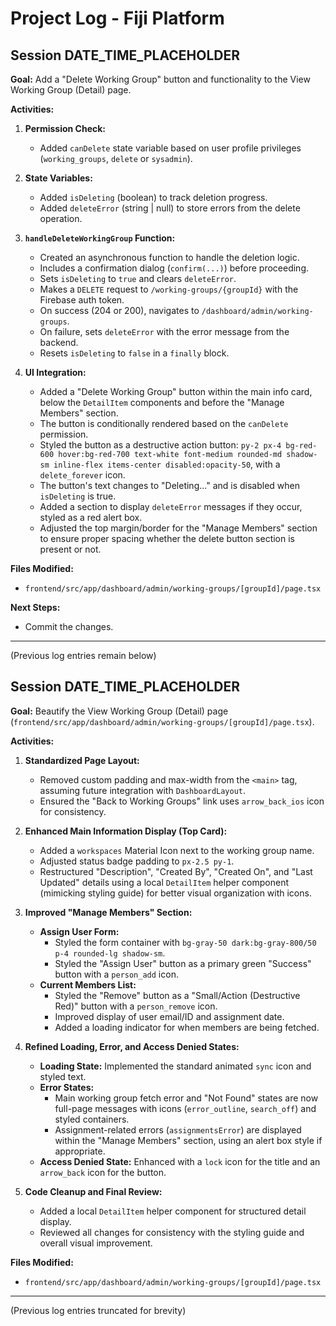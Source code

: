 # Project Log - Fiji Platform

## Session DATE_TIME_PLACEHOLDER

**Goal:** Add a "Delete Working Group" button and functionality to the View Working Group (Detail) page.

**Activities:**

1.  **Permission Check:**
    *   Added `canDelete` state variable based on user profile privileges (`working_groups`, `delete` or `sysadmin`).

2.  **State Variables:**
    *   Added `isDeleting` (boolean) to track deletion progress.
    *   Added `deleteError` (string | null) to store errors from the delete operation.

3.  **`handleDeleteWorkingGroup` Function:**
    *   Created an asynchronous function to handle the deletion logic.
    *   Includes a confirmation dialog (`confirm(...)`) before proceeding.
    *   Sets `isDeleting` to `true` and clears `deleteError`.
    *   Makes a `DELETE` request to `/working-groups/{groupId}` with the Firebase auth token.
    *   On success (204 or 200), navigates to `/dashboard/admin/working-groups`.
    *   On failure, sets `deleteError` with the error message from the backend.
    *   Resets `isDeleting` to `false` in a `finally` block.

4.  **UI Integration:**
    *   Added a "Delete Working Group" button within the main info card, below the `DetailItem` components and before the "Manage Members" section.
    *   The button is conditionally rendered based on the `canDelete` permission.
    *   Styled the button as a destructive action button: `py-2 px-4 bg-red-600 hover:bg-red-700 text-white font-medium rounded-md shadow-sm inline-flex items-center disabled:opacity-50`, with a `delete_forever` icon.
    *   The button's text changes to "Deleting..." and is disabled when `isDeleting` is true.
    *   Added a section to display `deleteError` messages if they occur, styled as a red alert box.
    *   Adjusted the top margin/border for the "Manage Members" section to ensure proper spacing whether the delete button section is present or not.

**Files Modified:**

*   `frontend/src/app/dashboard/admin/working-groups/[groupId]/page.tsx`

**Next Steps:**

*   Commit the changes.

---
(Previous log entries remain below)

## Session DATE_TIME_PLACEHOLDER

**Goal:** Beautify the View Working Group (Detail) page (`frontend/src/app/dashboard/admin/working-groups/[groupId]/page.tsx`).

**Activities:**

1.  **Standardized Page Layout:**
    *   Removed custom padding and max-width from the `<main>` tag, assuming future integration with `DashboardLayout`.
    *   Ensured the "Back to Working Groups" link uses `arrow_back_ios` icon for consistency.

2.  **Enhanced Main Information Display (Top Card):**
    *   Added a `workspaces` Material Icon next to the working group name.
    *   Adjusted status badge padding to `px-2.5 py-1`.
    *   Restructured "Description", "Created By", "Created On", and "Last Updated" details using a local `DetailItem` helper component (mimicking styling guide) for better visual organization with icons.

3.  **Improved "Manage Members" Section:**
    *   **Assign User Form:**
        *   Styled the form container with `bg-gray-50 dark:bg-gray-800/50 p-4 rounded-lg shadow-sm`.
        *   Styled the "Assign User" button as a primary green "Success" button with a `person_add` icon.
    *   **Current Members List:**
        *   Styled the "Remove" button as a "Small/Action (Destructive Red)" button with a `person_remove` icon.
        *   Improved display of user email/ID and assignment date.
        *   Added a loading indicator for when members are being fetched.

4.  **Refined Loading, Error, and Access Denied States:**
    *   **Loading State:** Implemented the standard animated `sync` icon and styled text.
    *   **Error States:**
        *   Main working group fetch error and "Not Found" states are now full-page messages with icons (`error_outline`, `search_off`) and styled containers.
        *   Assignment-related errors (`assignmentsError`) are displayed within the "Manage Members" section, using an alert box style if appropriate.
    *   **Access Denied State:** Enhanced with a `lock` icon for the title and an `arrow_back` icon for the button.

5.  **Code Cleanup and Final Review:**
    *   Added a local `DetailItem` helper component for structured detail display.
    *   Reviewed all changes for consistency with the styling guide and overall visual improvement.

**Files Modified:**

*   `frontend/src/app/dashboard/admin/working-groups/[groupId]/page.tsx`

---
(Previous log entries truncated for brevity)